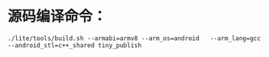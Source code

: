 # 源码编译命令：
```shell
./lite/tools/build.sh --armabi=armv8 --arm_os=android   --arm_lang=gcc  --android_stl=c++_shared tiny_publish
```
